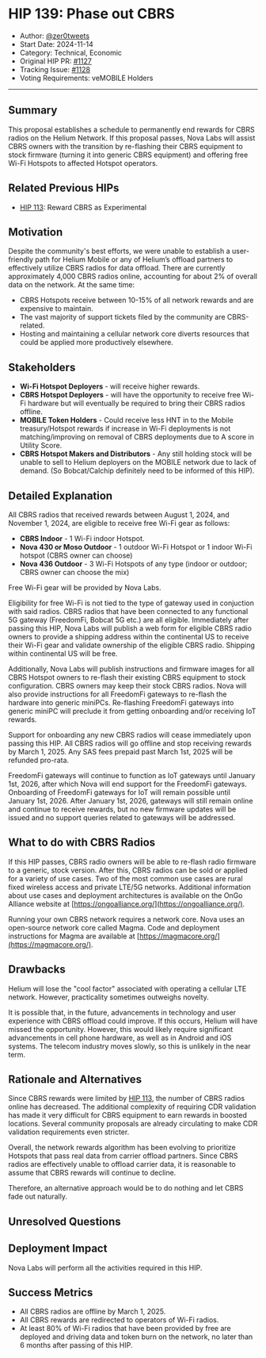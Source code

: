 # HIP 139: Phase out CBRS

- Author: [@zer0tweets](https://github.com/zer0tweets)
- Start Date: 2024-11-14
- Category: Technical, Economic
- Original HIP PR: [#1127](https://github.com/helium/HIP/pull/1127)
- Tracking Issue: [#1128](https://github.com/helium/HIP/issues/1128)
- Voting Requirements: veMOBILE Holders

---

## Summary

This proposal establishes a schedule to permanently end rewards for CBRS radios on the Helium Network. If this proposal passes, Nova Labs will assist CBRS owners with the transition by re-flashing their CBRS equipment to stock firmware (turning it into generic CBRS equipment) and offering free Wi-Fi Hotspots to affected Hotspot operators.

## Related Previous HIPs

* [HIP 113][hip-113]: Reward CBRS as Experimental

## Motivation

Despite the community's best efforts, we were unable to establish a user-friendly path for Helium Mobile or any of Helium’s offload partners to effectively utilize CBRS radios for data offload. There are currently approximately 4,000 CBRS radios online, accounting for about 2% of overall data on the network. At the same time:

- CBRS Hotspots receive between 10-15% of all network rewards and are expensive to maintain.
- The vast majority of support tickets filed by the community are CBRS-related.
- Hosting and maintaining a cellular network core diverts resources that could be applied more productively elsewhere.

## Stakeholders

- **Wi-Fi Hotspot Deployers** - will receive higher rewards.
- **CBRS Hotspot Deployers** - will have the opportunity to receive free Wi-Fi hardware but will eventually be required to bring their CBRS radios offline.
- **MOBILE Token Holders** -  Could receive less HNT in to the Mobile treasury/Hotspot rewards if increase in Wi-Fi deployments is not matching/improving on removal of CBRS deployments due to A score in Utility Score.
- **CBRS Hotspot Makers and Distributors** - Any still holding stock will be unable to sell to Helium deployers on the MOBILE network due to lack of demand. (So Bobcat/Calchip definitely need to be informed of this HIP).

## Detailed Explanation

All CBRS radios that received rewards between August 1, 2024, and November 1, 2024, are eligible to receive free Wi-Fi gear as follows:

- **CBRS Indoor** - 1 Wi-Fi indoor Hotspot.
- **Nova 430 or Moso Outdoor** - 1 outdoor Wi-Fi Hotspot or 1 indoor Wi-Fi hotspot (CBRS owner can choose)
- **Nova 436 Outdoor** - 3 Wi-Fi Hotspots of any type (indoor or outdoor; CBRS owner can choose the mix)

Free Wi-Fi gear will be provided by Nova Labs. 

Eligibility for free Wi-Fi is not tied to the type of gateway used in conjuction with said radios. CBRS radios that have been connected to any functional 5G gateway (FreedomFi, Bobcat 5G etc.) are all eligible. Immediately after passing this HIP, Nova Labs will publish a web form for eligible CBRS radio owners to provide a shipping address within the continental US to receive their Wi-Fi gear and validate ownership of the eligible CBRS radio. Shipping within continental US will be free. 

Additionally, Nova Labs will publish instructions and firmware images for all CBRS Hotspot owners to re-flash their existing CBRS equipment to stock configuration. CBRS owners may keep their stock CBRS radios. Nova will also provide instructions for all FreedomFi gateways to re-flash the hardware into generic miniPCs. Re-flashing FreedomFi gateways into generic miniPC will preclude it from getting onboarding and/or receiving IoT rewards. 

Support for onboarding any new CBRS radios will cease immediately upon passing this HIP. All CBRS radios will go offline and stop receiving rewards by March 1, 2025. Any SAS fees prepaid past March 1st, 2025 will be refunded pro-rata. 

FreedomFi gateways will continue to function as IoT gateways until January 1st, 2026, after which Nova will end support for the FreedomFi gateways. Onboarding of FreedomFi gateways for IoT will remain possible until January 1st, 2026. After January 1st, 2026, gateways will still remain online and continue to receive rewards, but no new firmware updates will be issued and no support queries related to gateways will be addressed. 

## What to do with CBRS Radios 

If this HIP passes, CBRS radio owners will be able to re-flash radio firmware to a generic, stock version. After this, CBRS radios can be sold or applied for a variety of use cases. Two of the most common use cases are rural fixed wireless access and private LTE/5G networks. Additional information about use cases and deployment architectures is available on the OnGo Alliance website at [https://ongoalliance.org/](https://ongoalliance.org/).

Running your own CBRS network requires a network core. Nova uses an open-source network core called Magma. Code and deployment instructions for Magma are available at [https://magmacore.org/](https://magmacore.org/).


## Drawbacks

Helium will lose the "cool factor" associated with operating a cellular LTE network. However, practicality sometimes outweighs novelty.

It is possible that, in the future, advancements in technology and user experience with CBRS offload could improve. If this occurs, Helium will have missed the opportunity. However, this would likely require significant advancements in cell phone hardware, as well as in Android and iOS systems. The telecom industry moves slowly, so this is unlikely in the near term.

## Rationale and Alternatives

Since CBRS rewards were limited by [HIP 113][hip-113], the number of CBRS radios online has decreased. The additional complexity of requiring CDR validation has made it very difficult for CBRS equipment to earn rewards in boosted locations. Several community proposals are already circulating to make CDR validation requirements even stricter.

Overall, the network rewards algorithm has been evolving to prioritize Hotspots that pass real data from carrier offload partners. Since CBRS radios are effectively unable to offload carrier data, it is reasonable to assume that CBRS rewards will continue to decline.

Therefore, an alternative approach would be to do nothing and let CBRS fade out naturally.

## Unresolved Questions

## Deployment Impact

Nova Labs will perform all the activities required in this HIP.

## Success Metrics

- All CBRS radios are offline by March 1, 2025.
- All CBRS rewards are redirected to operators of Wi-Fi radios.
- At least 80% of Wi-Fi radios that have been provided by free are deployed and driving data and token burn on the network, no later than 6 months after passing of this HIP. 

[hip-113]: ./0113-reward-cbrs-as-experimental.md
